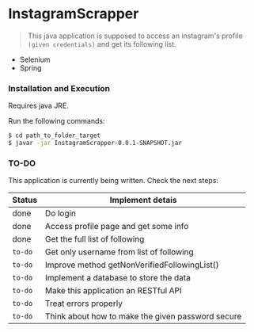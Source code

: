 # InstagramScrapper

> This java application is supposed to access an instagram's profile `(given credentials)`
>  and get its following list.

  - Selenium
  - Spring

### Installation and Execution

Requires java JRE.

Run the following commands:

```sh
$ cd path_to_folder_target
$ javar -jar InstagramScrapper-0.0.1-SNAPSHOT.jar
```

### TO-DO

This application is currently being written. Check the next steps:

| Status | Implement detais |
| ------ | ------ |
| done | Do login |
| done | Access profile page and get some info |
| done | Get the full list of following |
| `to-do` | Get only username from list of following |
| `to-do` | Improve method getNonVerifiedFollowingList() |
| `to-do` | Implement a database to store the data |
| `to-do` | Make this application an RESTful API |
| `to-do` | Treat errors properly |
| `to-do` | Think about how to make the given password secure |
